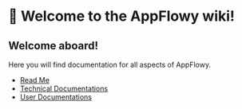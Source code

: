 # 👋 Welcome to the AppFlowy wiki!

## Welcome aboard!

Here you will find documentation for all aspects of AppFlowy.

* [Read Me](https://github.com/AppFlowy-IO/docs/tree/main/welcome-to-the-appflowy-wiki)
* [Technical Documentations](https://github.com/AppFlowy-IO/docs/tree/main/welcome-to-the-appflowy-technical-documentation-wiki.)
* [User Documentations](https://github.com/AppFlowy-IO/docs/tree/main/welcome-to-the-appflowy-user-documentation-wiki)
